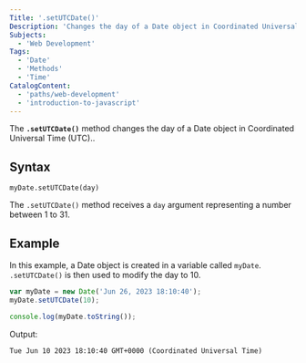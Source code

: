 ```yaml
---
Title: '.setUTCDate()'
Description: 'Changes the day of a Date object in Coordinated Universal Time (UTC).'
Subjects:
  - 'Web Development'
Tags:
  - 'Date'
  - 'Methods'
  - 'Time'
CatalogContent:
  - 'paths/web-development'
  - 'introduction-to-javascript'
---
```


The **`.setUTCDate()`** method changes the day of a Date object in Coordinated Universal Time (UTC)..

## Syntax

```pseudo
myDate.setUTCDate(day)
```

The `.setUTCDate()` method receives a `day` argument representing a number between 1 to 31.

## Example

In this example, a Date object is created in a variable called `myDate`. `.setUTCDate()` is then used to modify the day to 10.

```js
var myDate = new Date('Jun 26, 2023 18:10:40');
myDate.setUTCDate(10);

console.log(myDate.toString());
```

Output:

```shell
Tue Jun 10 2023 18:10:40 GMT+0000 (Coordinated Universal Time)
```
